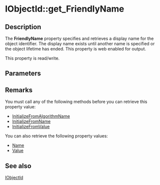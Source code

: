 # IObjectId::get_FriendlyName

## Description

The **FriendlyName** property specifies and retrieves a display name for the object identifier. The display name exists until another name is specified or the object lifetime has ended. This property is web enabled for output.

This property is read/write.

## Parameters

## Remarks

You must call any of the following methods before you can retrieve this property value:

* [InitializeFromAlgorithmName](https://learn.microsoft.com/windows/desktop/api/certenroll/nf-certenroll-iobjectid-initializefromalgorithmname)
* [InitializeFromName](https://learn.microsoft.com/windows/desktop/api/certenroll/nf-certenroll-iobjectid-initializefromname)
* [InitializeFromValue](https://learn.microsoft.com/windows/desktop/api/certenroll/nf-certenroll-iobjectid-initializefromvalue)

You can also retrieve the following property values:

* [Name](https://learn.microsoft.com/windows/desktop/api/certenroll/nf-certenroll-iobjectid-get_name)
* [Value](https://learn.microsoft.com/windows/desktop/api/certenroll/nf-certenroll-iobjectid-get_value)

## See also

[IObjectId](https://learn.microsoft.com/windows/desktop/api/certenroll/nn-certenroll-iobjectid)